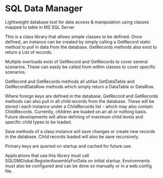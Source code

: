 # SQL Data Manager
Lightweight database tool for data access &amp; manipulation using classes mapped to table in MS SQL Server

This is a class library that allows simple classes to be defined. Once defined, an instance can be created
by simply calling a GetRecord static method to pull in data from the database. GetRecords methods also
exist to return a List of records.

Multiple overloads exist of GetRecord and GetRecords to cover several scenarios. These can easily be called
from within classes to cover specific scenarios.

GetRecord and GetRecords methods all utilise GetDataTable and GetRecordDataRow methods which simply return
a DataTable or DataRow.

Where foreign keys are defined in the database, GetRecord and GetRecords methods can also pull in all child
records from the database. These will be stored i each instance under a ChildRecords list - which may also
contain ChildRecords. Currently, children are loaded on an all or nothing basis. Future developments will
allow defining of maximum child levels and specific child types to be loaded.

Save methods of a class instance will save changes or create new records in the database. Child records
loaded will also be save recursively.

Primary keys are queried on startup and cached for future use.

Applications that use this library must call SQLDMGlobal.RegisterAssemblyForData on initial startup.
Environments must also be configured and can be done so manually or in a web.config file.

